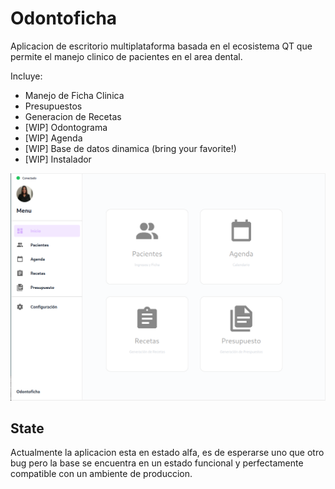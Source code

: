 # Odontoficha

Aplicacion de escritorio multiplataforma basada en el ecosistema QT que permite el manejo clinico de pacientes
en el area dental.

Incluye:
- Manejo de Ficha Clinica
- Presupuestos
- Generacion de Recetas
- [WIP] Odontograma
- [WIP] Agenda
- [WIP] Base de datos dinamica (bring your favorite!)
- [WIP] Instalador

![Dashboard de la aplicacion](/resources/dashboard.png?raw=true "Dashboard")

## State
Actualmente la aplicacion esta en estado alfa, es de esperarse uno que otro bug pero la base
se encuentra en un estado funcional y perfectamente compatible con un ambiente de produccion.

